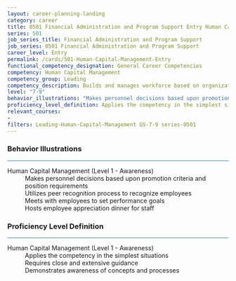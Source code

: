 ```yaml
---
layout: career-planning-landing
category: career
title: 0501 Financial Administration and Program Support Entry Human Capital Management
series: 501
job_series_title: Financial Administration and Program Support
job_series: 0501 Financial Administration and Program Support
career_level: Entry
permalink: /cards/501-Human-Capital-Management-Entry
functional_competency_designation: General Career Competencies
competency: Human Capital Management
competency_group: Leading
competency_description: Builds and manages workforce based on organizational goals, budget considerations, and staffing needs; ensures that employees are appropriately recruited, selected, appraised, and rewarded; takes action to address performance problems; manages a multi-sector workforce and a variety of work situations
level: "7-9"
behavior_illustrations: "Makes personnel decisions based upon promotion criteria and position requirements ? Utilizes peer recognition process to recognize employees ? Meets with employees to set performance goals ? Hosts employee appreciation dinner for staff"
proficiency_level_definition: Applies the competency in the simplest situations ? Requires close and extensive guidance ? Demonstrates awareness of concepts and processes
relevant_courses: 
- 
filters: Leading-Human-Capital-Management GS-7-9 series-0501
---
```


<div class="desktop:grid-col-6 margin-y-3">
  <div class="border-top-2 bg-white padding-3 shadow-5 height-full members-hover border-1px button-border border-top-blue radius-lg card-text-color">
    <h3>Behavior Illustrations</h3>
    <hr style="background-color: #1b74e0 !important;"/>
    <dl class="text-base card-content-color"><dt>Human Capital Management (Level 1 - Awareness)</dt><dd>Makes personnel decisions based upon promotion criteria and position requirements </dd><dd> Utilizes peer recognition process to recognize employees </dd><dd> Meets with employees to set performance goals </dd><dd> Hosts employee appreciation dinner for staff</dd></dl>
  </div>
</div>
<div class="desktop:grid-col-6 margin-y-3">
  <div class="border-top-2 bg-white padding-3 shadow-5 height-full members-hover border-1px button-border border-top-blue radius-lg card-text-color">
    <h3>Proficiency Level Definition</h3>
     <hr style="background-color: #1b74e0 !important;"/>
    <dl class="text-base card-content-color"><dt>Human Capital Management (Level 1 - Awareness)</dt><dd>Applies the competency in the simplest situations </dd><dd> Requires close and extensive guidance </dd><dd> Demonstrates awareness of concepts and processes</dd></dl>
  </div>
</div>
